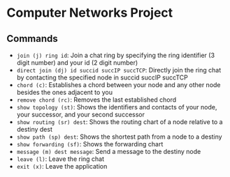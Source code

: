 # Computer Networks Project

## Commands

- `join (j) ring id`: Join a chat ring by specifying the ring identifier (3 digit number) and your id (2 digit number)
- `direct join (dj) id succid succIP succTCP`: Directly join the ring chat by contacting the specified node in succid succIP succTCP
- `chord (c)`: Establishes a chord between your node and any other node besides the ones adjacent to you
- `remove chord (rc)`: Removes the last established chord
- `show topology (st)`: Shows the identifiers and contacts of your node, your successor, and your second successor
- `show routing (sr) dest`: Shows the routing chart of a node relative to a destiny dest
- `show path (sp) dest`: Shows the shortest path from a node to a destiny
- `show forwarding (sf)`: Shows the forwarding chart
- `message (m) dest message`: Send a message to the destiny node
- `leave (l)`: Leave the ring chat
- `exit (x)`: Leave the application
